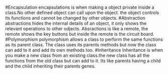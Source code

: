 #Encapsulation
encapsulations is when making a object private inside a class.No other defined object can call upon the object.
the object controls its functions and cannot be changed by other objects.
#Abstraction
abstractions hides the internal details of an object, it only shows the relevant operations to other odjects.
Absractions is like a remote, the remote shows the key buttons but inside the remote is the circuit board.
#Polymorphism
polymorphism allows a class to perform the same functions as its parent class. The class uses its parents methods
but now the class can add to it and add its own methods too.
#Inheritance
Inheritance is when you make a new class from an existing class.the new class has all the functions from the old 
class but can add to it. Its like parents having a child and the child inheriting their parents genes.